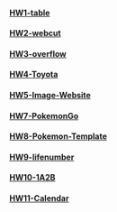 #### [HW1-table](https://buildschool-front-end.azurewebsites.net/HW1-table/HW1-table.html)
#### [HW2-webcut](https://buildschool-front-end.azurewebsites.net/HW2-webcut/index.html)
#### [HW3-overflow](https://buildschool-front-end.azurewebsites.net/HW3-overflow/01.html)
#### [HW4-Toyota](https://buildschool-front-end.azurewebsites.net/HW4-Toyota/01.html)
#### [HW5-Image-Website](https://buildschool-front-end.azurewebsites.net/HW4-Toyota/index.html)
#### [HW7-PokemonGo](https://buildschool-front-end.azurewebsites.net/HW7-PokemonGo/Pokemon.html)
#### [HW8-Pokemon-Template](https://buildschool-front-end.azurewebsites.net/HW8-Pokemon-Template/Pokemon_Template.html)
#### [HW9-lifenumber](https://buildschool-front-end.azurewebsites.net/HW9-lifenumber/lifenumber.html)
#### [HW10-1A2B](https://buildschool-front-end.azurewebsites.net/HW10-1A2B/guess-number.html)
#### [HW11-Calendar](https://buildschool-front-end.azurewebsites.net/HW11-Calendar/Calendar.html)
